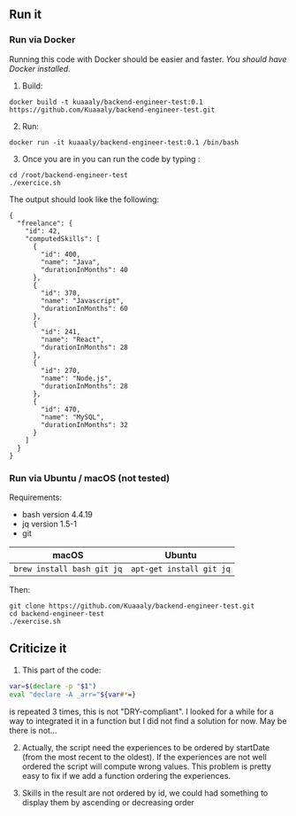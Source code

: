 ## Run it

### Run via Docker
Running this code with Docker should be easier and faster. _You should have Docker installed._
1. Build:
```
docker build -t kuaaaly/backend-engineer-test:0.1 https://github.com/Kuaaaly/backend-engineer-test.git
```
2. Run:
```
docker run -it kuaaaly/backend-engineer-test:0.1 /bin/bash
```
3. Once you are in you can run the code by typing :
```
cd /root/backend-engineer-test
./exercice.sh
```
The output should look like the following:
```
{
  "freelance": {
    "id": 42,
    "computedSkills": [
      {
        "id": 400,
        "name": "Java",
        "durationInMonths": 40
      },
      {
        "id": 370,
        "name": "Javascript",
        "durationInMonths": 60
      },
      {
        "id": 241,
        "name": "React",
        "durationInMonths": 28
      },
      {
        "id": 270,
        "name": "Node.js",
        "durationInMonths": 28
      },
      {
        "id": 470,
        "name": "MySQL",
        "durationInMonths": 32
      }
    ]
  }
}
```

### Run via Ubuntu / macOS (not tested)
Requirements:
- bash version 4.4.19
- jq version 1.5-1
- git


| macOS | Ubuntu |
|---|---|
| `brew install bash git jq` | `apt-get install git jq` |

Then:
```
git clone https://github.com/Kuaaaly/backend-engineer-test.git
cd backend-engineer-test
./exercise.sh
```

## Criticize it

1. This part of the code:
``` bash 
var=$(declare -p "$1")
eval "declare -A _arr="${var#*=}
```
is repeated 3 times, this is not "DRY-compliant". I looked for a while for a way to integrated it in a function but I did not find a solution for now. May be there is not...

2. Actually, the script need the experiences to be ordered by startDate (from the most recent to the oldest). If the experiences are not well ordered the script will compute wrong values. This problem is pretty easy to fix if we add a function  ordering the experiences.

3. Skills in the result are not ordered by id, we could had something to display them by ascending or decreasing order
